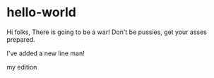 # hello-world

Hi folks,
There is going to be a war! Don't be pussies, get your asses prepared.

I've added a new line man!

my edition
